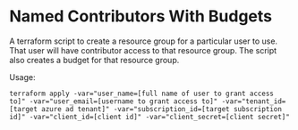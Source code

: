 # Named Contributors With Budgets

A terraform script to create a resource group for a particular user to use.  That user will 
have contributor access to that resource group.  The script also creates a budget for that
resource group.

Usage:
```
terraform apply -var="user_name=[full name of user to grant access to]" -var="user_email=[username to grant access to]" -var="tenant_id=[target azure ad tenant]" -var="subscription_id=[target subscription id]" -var="client_id=[client id]" -var="client_secret=[client secret]"
```